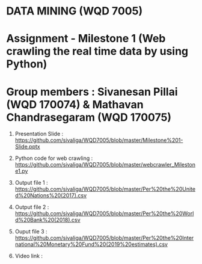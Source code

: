 # DATA MINING (WQD 7005)
# Assignment - Milestone 1 (Web crawling the real time data by using Python)
# Group members : Sivanesan Pillai (WQD 170074) & Mathavan Chandrasegaram (WQD 170075)

1) Presentation Slide : https://github.com/sivaliga/WQD7005/blob/master/Milestone%201-Slide.pptx

2) Python code for web crawling : https://github.com/sivaliga/WQD7005/blob/master/webcrawler_Milestone1.py

3) Output file 1 :  https://github.com/sivaliga/WQD7005/blob/master/Per%20the%20United%20Nations%20(2017).csv
4) Output file 2 : https://github.com/sivaliga/WQD7005/blob/master/Per%20the%20World%20Bank%20(2018).csv
5) Ouput file 3 :  https://github.com/sivaliga/WQD7005/blob/master/Per%20the%20International%20Monetary%20Fund%20(2019%20estimates).csv

6) Video link : 
